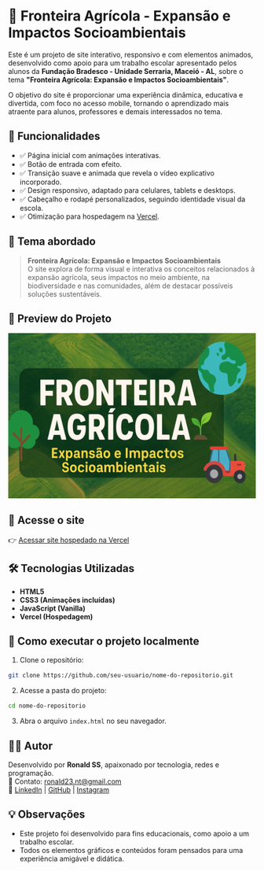 # 🌱 Fronteira Agrícola - Expansão e Impactos Socioambientais

Este é um projeto de site interativo, responsivo e com elementos animados, desenvolvido como apoio para um trabalho escolar apresentado pelos alunos da **Fundação Bradesco - Unidade Serraria, Maceió - AL**, sobre o tema **"Fronteira Agrícola: Expansão e Impactos Socioambientais"**.

O objetivo do site é proporcionar uma experiência dinâmica, educativa e divertida, com foco no acesso mobile, tornando o aprendizado mais atraente para alunos, professores e demais interessados no tema.

## 🚀 Funcionalidades

- ✅ Página inicial com animações interativas.
- ✅ Botão de entrada com efeito.
- ✅ Transição suave e animada que revela o vídeo explicativo incorporado.
- ✅ Design responsivo, adaptado para celulares, tablets e desktops.
- ✅ Cabeçalho e rodapé personalizados, seguindo identidade visual da escola.
- ✅ Otimização para hospedagem na [Vercel](https://vercel.com/).

## 🎯 Tema abordado

> **Fronteira Agrícola: Expansão e Impactos Socioambientais**  
O site explora de forma visual e interativa os conceitos relacionados à expansão agrícola, seus impactos no meio ambiente, na biodiversidade e nas comunidades, além de destacar possíveis soluções sustentáveis.

## 📸 Preview do Projeto

![Imagem da miniatura do vídeo](https://raw.githubusercontent.com/Ronaldss/Fronteira-Agr-cola/refs/heads/main/assets/img/miniatura.png)

## 🔗 Acesse o site

👉 [Acessar site hospedado na Vercel](https://fronteira-agricola.vercel.app/)

## 🛠️ Tecnologias Utilizadas

- **HTML5**
- **CSS3 (Animações incluídas)**
- **JavaScript (Vanilla)**
- **Vercel (Hospedagem)**

## 📁 Como executar o projeto localmente

1. Clone o repositório:
```bash
git clone https://github.com/seu-usuario/nome-do-repositorio.git
```
2. Acesse a pasta do projeto:
```bash
cd nome-do-repositorio
```
3. Abra o arquivo `index.html` no seu navegador.

## 👨‍💻 Autor

Desenvolvido por **Ronald SS**, apaixonado por tecnologia, redes e programação.  
📧 Contato: ronald23.nt@gmail.com  
🔗 [LinkedIn](https://www.linkedin.com/in/ronaldtec/) | [GitHub](https://github.com/ronaldss) | [Instagram](https://www.instagram.com/ronald.dev8/)

## 💡 Observações

- Este projeto foi desenvolvido para fins educacionais, como apoio a um trabalho escolar.  
- Todos os elementos gráficos e conteúdos foram pensados para uma experiência amigável e didática.

